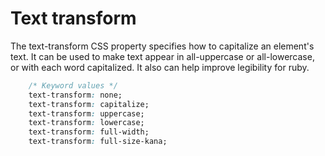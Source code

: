 # Text transform

The text-transform CSS property specifies how to capitalize an element's text. It can be used to make text appear in all-uppercase or all-lowercase, or with each word capitalized. It also can help improve legibility for ruby.

```CSS
    /* Keyword values */
    text-transform: none;
    text-transform: capitalize;
    text-transform: uppercase;
    text-transform: lowercase;
    text-transform: full-width;
    text-transform: full-size-kana;
```